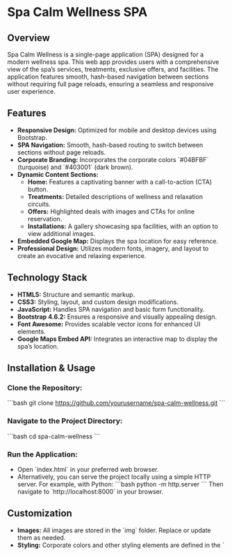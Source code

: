 <h1>Spa Calm Wellness SPA</h1> 

## Overview
Spa Calm Wellness is a single-page application (SPA) designed for a modern wellness spa. This web app provides users with a comprehensive view of the spa’s services, treatments, exclusive offers, and facilities. The application features smooth, hash-based navigation between sections without requiring full page reloads, ensuring a seamless and responsive user experience.

## Features
- **Responsive Design:** Optimized for mobile and desktop devices using Bootstrap.
- **SPA Navigation:** Smooth, hash-based routing to switch between sections without page reloads.
- **Corporate Branding:** Incorporates the corporate colors \`#04BFBF\` (turquoise) and \`#403001\` (dark brown).
- **Dynamic Content Sections:**
  - **Home:** Features a captivating banner with a call-to-action (CTA) button.
  - **Treatments:** Detailed descriptions of wellness and relaxation circuits.
  - **Offers:** Highlighted deals with images and CTAs for online reservation.
  - **Installations:** A gallery showcasing spa facilities, with an option to view additional images.
- **Embedded Google Map:** Displays the spa location for easy reference.
- **Professional Design:** Utilizes modern fonts, imagery, and layout to create an evocative and relaxing experience.

## Technology Stack
- **HTML5:** Structure and semantic markup.
- **CSS3:** Styling, layout, and custom design modifications.
- **JavaScript:** Handles SPA navigation and basic form functionality.
- **Bootstrap 4.6.2:** Ensures a responsive and visually appealing design.
- **Font Awesome:** Provides scalable vector icons for enhanced UI elements.
- **Google Maps Embed API:** Integrates an interactive map to display the spa’s location.

## Installation & Usage

### Clone the Repository:
\`\`\`bash
git clone https://github.com/yourusername/spa-calm-wellness.git
\`\`\`

### Navigate to the Project Directory:
\`\`\`bash
cd spa-calm-wellness
\`\`\`

### Run the Application:
- Open \`index.html\` in your preferred web browser.
- Alternatively, you can serve the project locally using a simple HTTP server. For example, with Python:
  \`\`\`bash
  python -m http.server
  \`\`\`
  Then navigate to \`http://localhost:8000\` in your browser.

## Customization
- **Images:** All images are stored in the \`img\` folder. Replace or update them as needed.
- **Styling:** Corporate colors and other styling elements are defined in the \`<style>\` section within \`index.html\` under the \`:root\` selector.
- **Navigation:** The SPA navigation is handled via hash-based routing. You can modify the JavaScript code to extend or enhance the routing logic.

## Contributing
Contributions are welcome! Please fork the repository and submit a pull request with your improvements or bug fixes. For major changes, please open an issue first to discuss what you would like to change.

## License
This project is licensed under the MIT License.

## Contact
For any inquiries or support, please contact:

- **Email:** info@spacalmwellness.com
- **Phone:** +34 666 999 666
" > README.md
